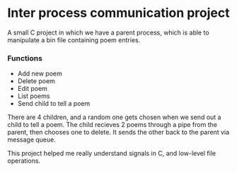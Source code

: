 # Inter process communication project

A small C project in which we have a parent process, which is able to manipulate a bin file containing poem entries.

### Functions

- Add new poem
- Delete poem
- Edit poem
- List poems
- Send child to tell a poem

There are 4 children, and a random one gets chosen when we send out a child to tell a poem. The child recieves 2 poems through a pipe from the parent, then chooses one to delete. It sends the other back to the parent via message queue.

This project helped me really understand signals in C, and low-level file operations.
